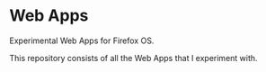 Web Apps
========

Experimental Web Apps for Firefox OS.

This repository consists of all the Web Apps that I experiment with.
